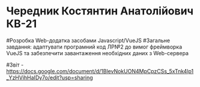# Чередник Костянтин Анатолійович КВ-21

#Розробка Web-додатка засобами Javascript/VueJS
#Загальне завдання: адаптувати програмний код ЛР№2 до вимог фреймворка VueJS та забезпечити завантаження необхідних даних з Web-сервера

#Звіт - https://docs.google.com/document/d/1BlevNokUON4MpCpzCSs_5xTnk4lp1_YzHVihHaIDy7o/edit?usp=sharing
